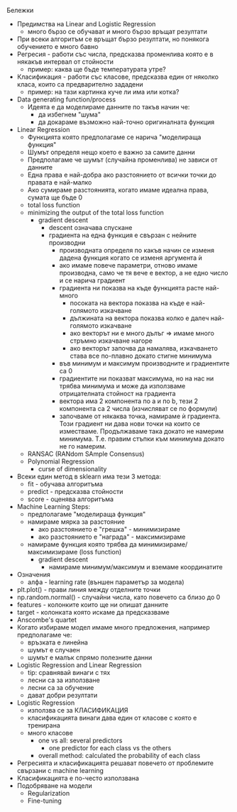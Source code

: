 Бележки
* Предимства на Linear and Logistic Regression
	* много бързо се обучават и много бързо връщат резултати
* При всеки алгоритъм се връщат бързо резултати, но понякога обучението е много бавно
* Регресия - работи със числа, предсказва променлива която е в някакъв интервал от стойности
	* пример: каква ще бъде температурата утре?
* Класификация - работи със класове, предсказва един от няколко класа, които са предварително зададени
	* пример: на тази картинка куче ли има или котка?
* Data generating function/process
	* Идеята е да моделираме данните по такъв начин че:
		* да избегнем "шума"
		* да докараме възможно най-точно оригиналната функция
* Linear Regression
	* Функцията която предполагаме се нарича "моделираща функция"
	* Шумът определя нещо което е важно за самите данни
	* Предполагаме че шумът (случайна променлива) не зависи от данните
	* Една права е най-добра ако разстоянието от всички точки до правата е най-малко
	* Ако сумираме разстоянията, когато имаме идеална права, сумата ще бъде 0
	* total loss function
	* minimizing the output of the total loss function
		* gradient descent
			* descent означава спускане
			* градиента на една функция е свързан с нейните производни
				* производната определя по какъв начин се изменя дадена функция когато се изменя аргумента ѝ
				* ако имаме повече параметри, отново имаме производна, само че тя вече е вектор, а не едно число и се нарича градиент
				* градиента ни показва на къде функцията расте най-много
					* посоката на вектора показва на къде е най-голямото изкачване
					* дължината на вектора показва колко е далеч най-голямото изкачване
					* ако векторът ни е много дълъг => имаме много стръмно изкачване нагоре
					* ако векторът започва да намалява, изкачването става все по-плавно докато стигне минимума
				* във минимум и максимум производните и градиентите са 0
				* градиентите ни показват максимума, но на нас ни трябва минимума и може да използваме отрицателната стойност на градиента
				* вектора има 2 компонента по a и по b, тези 2 компонента са 2 числа (изчисляват се по формули)
				* започваме от някаква точка, намираме ѝ градиента. Този градиент ни дава нови точки на които се изместваме. Продължаваме така докато не намерим минимума. Т.е. правим стъпки към минимума докато не го намерим.
	* RANSAC (RANdom SAmple Consensus)
	* Polynomial Regression
		* curse of dimensionality
* Всеки един метод в sklearn има тези 3 метода:
	* fit - обучава алгоритъма
	* predict - предсказва стойности
	* score - оценява алгоритъма
* Machine Learning Steps:
	* предполагаме "моделираща функция"
	* намираме мярка за разстояние
		* ако разстоянието е "грешка" - минимизираме
		* ако разстоянието е "награда" - максимизираме
	* намираме функция която трябва да минимизираме/максимизираме (loss function)
		* gradient descent
			* намираме минимум/максимум и вземаме координатите
* Означения
	* алфа - learning rate (външен параметър за модела)
* plt.plot() - прави линия между отделните точки
* np.random.normal() - случайни числа, като повечето са близо до 0
* features - колонките които ще ни опишат данните
* target - колонката която искаме да предсказваме
* Anscombe's quartet
* Когато избираме модел имаме много предложения, например предполагаме че:
	* връзката е линейна
	* шумът е случаен
	* шумът е малък спрямо полезните данни
* Logistic Regression and Linear Regression
	* tip: сравнявай винаги с тях
	* лесни са за използване
	* лесни са за обучение
	* дават добри резултати
* Logistic Regression
	* използва се за КЛАСИФИКАЦИЯ
	* класификацията винаги дава един от класове с която е тренирана
	* много класове
		* one vs all: several predictors
			* one predictor for each class vs the others
		* overall method: calculated the probability of each class
* Регресията и класификацията решават повечето от проблемите свързани с machine learning
* Класификацията е по-често използвана
* Подобряване на модели
	* Regularization
	* Fine-tuning